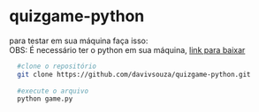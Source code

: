 # quizgame-python



para testar em sua máquina faça isso:  
OBS: É necessário ter o python em sua máquina, [link para baixar](https://www.python.org/)
```bash 
  #clone o repositório
  git clone https://github.com/davivsouza/quizgame-python.git
  
  #execute o arquivo
  python game.py
  
```
